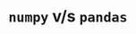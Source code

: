 <!-- ---
hide:
  - navigation # Hide navigation
  - toc        # Hide table of contents
--- -->

# `numpy` v/s `pandas`